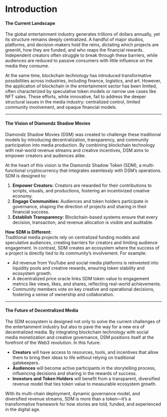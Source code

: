 # Introduction

#### **The Current Landscape**

The global entertainment industry generates trillions of dollars annually, yet its structure remains deeply centralized. A handful of major studios, platforms, and decision-makers hold the reins, dictating which projects are greenlit, how they are funded, and who reaps the financial rewards. Independent creators often struggle to break through these barriers, while audiences are reduced to passive consumers with little influence on the media they consume.

At the same time, blockchain technology has introduced transformative possibilities across industries, including finance, logistics, and art. However, the application of blockchain in the entertainment sector has been limited, often characterized by speculative token models or narrow use cases like NFT sales. These efforts, while innovative, fail to address the deeper structural issues in the media industry: centralized control, limited community involvement, and opaque financial models.

***

#### **The Vision of Diamondz Shadow Movies**

Diamondz Shadow Movies (DSM) was created to challenge these traditional models by introducing decentralization, transparency, and community participation into media production. By combining blockchain technology with real-world revenue streams and creative incentives, DSM aims to empower creators and audiences alike.

At the heart of this vision is the Diamondz Shadow Token (SDM), a multi-functional cryptocurrency that integrates seamlessly with DSM’s operations. SDM is designed to:

1. **Empower Creators:** Creators are rewarded for their contributions to scripts, visuals, and productions, fostering an incentivized creative economy.
2. **Engage Communities:** Audiences and token holders participate in governance, shaping the direction of projects and sharing in their financial success.
3. **Establish Transparency:** Blockchain-based systems ensure that every decision, transaction, and revenue allocation is visible and auditable.

**How SDM is Different:**\
Traditional media projects rely on centralized funding models and speculative audiences, creating barriers for creators and limiting audience engagement. In contrast, SDM creates an ecosystem where the success of a project is directly tied to its community’s involvement. For example:

* Ad revenue from YouTube and social media platforms is reinvested into liquidity pools and creative rewards, ensuring token stability and ecosystem growth.
* A decentralized price oracle links SDM token value to engagement metrics like views, likes, and shares, reflecting real-world achievements.
* Community members vote on key creative and operational decisions, fostering a sense of ownership and collaboration.

***

#### **The Future of Decentralized Media**

The SDM ecosystem is designed not only to solve the current challenges of the entertainment industry but also to pave the way for a new era of decentralized media. By integrating blockchain technology with social media monetization and creative governance, DSM positions itself at the forefront of the Web3 revolution. In this future:

* **Creators** will have access to resources, tools, and incentives that allow them to bring their ideas to life without relying on traditional gatekeepers.
* **Audiences** will become active participants in the storytelling process, influencing decisions and sharing in the rewards of success.
* **Investors and Token Holders** will benefit from a transparent, diversified revenue model that ties token value to measurable ecosystem growth.

With its multi-chain deployment, dynamic governance model, and diversified revenue streams, SDM is more than a token—it’s a transformative framework for how stories are told, funded, and experienced in the digital age.
